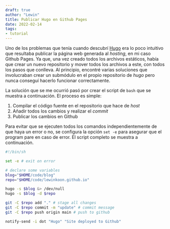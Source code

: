 ```yaml
---
draft: true
author: "Lewin"
title: Publicar Hugo en Github Pages
date: 2022-02-14
tags:
- tutorial
---
```


Uno de los problemas que tenía cuando descubrí [Hugo](https://github.com/gohugoio/hugo) era lo poco intuitivo que resultaba publicar la página web generada al *hosting*, en mi caso Github Pages. Ya que, una vez creado todos los archivos estáticos, había que crear un nuevo repositorio y mover todos los archivos a este, con todos los pasos que conlleva. Al principio, encontré varias soluciones que involucraban crear un submódulo en el propio repositorio de *hugo* pero nunca conseguí hacerlo funcionar correctamente.

La solución que se me ocurrió pasó por crear el script de `bash` que se muestra a continuación. El proceso es simple:
1.  Compilar el código fuente en el repositorio que hace de *host*
2. Añadir todos los cambios y realizar el *commit*
3. Publicar los cambios en Github

Para evitar que se ejecuten todos los comandos independientemente de que haya un error o no, se configura la opción `set -e` para asegurar que el program pare en caso de error. El script completo se muestra a continuación.

```bash
#!/bin/sh

set -e # exit on error

# declare some variables
blog="$HOME/code/blog"
repo="$HOME/code/lewinkoon.github.io"

hugo -s $blog &> /dev/null
hugo -s $blog -d $repo

git -C $repo add "." # stage all changes
git -C $repo commit -m "update" # commit message
git -C $repo push origin main # push to github

notify-send -i dot "Hugo" "Site deployed to Github"
```